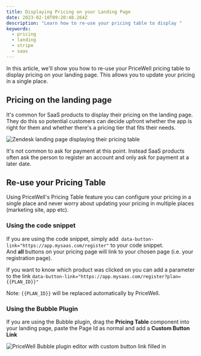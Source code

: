 ```yaml
---
title: Displaying Pricing on your Landing Page
date: 2023-02-10T09:20:48.264Z
description: "Learn how to re-use your pricing table to display "
keywords:
  - pricing
  - landing
  - stripe
  - saas
---
```

In this article, we'll show you how to re-use your PriceWell pricing table to display pricing on your landing page. This allows you to update your pricing in a single place.

## Pricing on the landing page

I﻿t's common for SaaS products to display their pricing on the landing page. They do this so potential customers can decide upfront whether the app is right for them and whether there's a pricing tier that fits their needs.

![Zendesk landing page displaying their pricing table](/img/zendesk-pricing.png)

It's not common to ask for payment at this point. Instead SaaS products often ask the person to register an account and only ask for payment at a later date.

## Re-use your Pricing Table

Using PriceWell's Pricing Table feature you can configure your pricing in a single place and never worry about updating your pricing in multiple places (marketing site, app etc).

### Using the code snippet

If you are using the code snippet, simply add 
```data-button-link="https://app.mysaas.com/register"```
to your code snippet. And **all** buttons on your pricing page will link to your chosen page (i.e. your registration page).

I﻿f you want to know which product was clicked on you can add a parameter to the link
```data-button-link="https://app.mysaas.com/register?plan={{PLAN_ID}}"```

N﻿ote: `{{PLAN_ID}}` will be replaced automatically by PriceWell.

### Using the Bubble Plugin

If you are using the Bubble plugin, drag the **Pricing Table** component into your landing page, paste the Page Id as normal and add a **Custom Button Link**

![PriceWell Bubble plugin editor with custom button link filled in](/img/bubble-plugin-custom-link.png)
